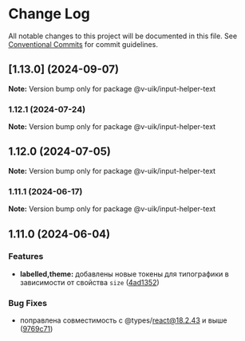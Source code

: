 # Change Log

All notable changes to this project will be documented in this file.
See [Conventional Commits](https://conventionalcommits.org) for commit guidelines.

## [1.13.0] (2024-09-07)

**Note:** Version bump only for package @v-uik/input-helper-text





### 1.12.1 (2024-07-24)

**Note:** Version bump only for package @v-uik/input-helper-text





## 1.12.0 (2024-07-05)

**Note:** Version bump only for package @v-uik/input-helper-text





### 1.11.1 (2024-06-17)

**Note:** Version bump only for package @v-uik/input-helper-text





## 1.11.0 (2024-06-04)


### Features

* **labelled,theme:** добавлены новые токены для типографики в зависимости от свойства `size` ([4ad1352](#))


### Bug Fixes

* поправлена совместимость с @types/react@18.2.43 и выше ([9769c71](#))
